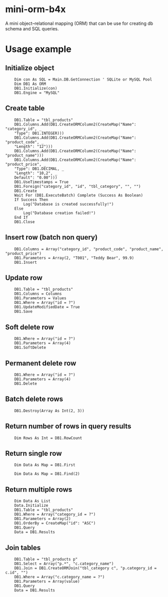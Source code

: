 # mini-orm-b4x
A mini object–relational mapping (ORM) that can be use for creating db schema and SQL queries.

# Usage example

## Initialize object
```
    Dim con As SQL = Main.DB.GetConnection ' SQLite or MySQL Pool
    Dim DB1 As ORM
    DB1.Initialize(con)
    DB1.Engine = "MySQL"
```

## Create table
```
    DB1.Table = "tbl_products"
    DB1.Columns.Add(DB1.CreateORMColumn2(CreateMap("Name": "category_id", _
    "Type": DB1.INTEGER)))
    DB1.Columns.Add(DB1.CreateORMColumn2(CreateMap("Name": "product_code", _
    "Length": "12")))
    DB1.Columns.Add(DB1.CreateORMColumn2(CreateMap("Name": "product_name")))
    DB1.Columns.Add(DB1.CreateORMColumn2(CreateMap("Name": "product_price", _
    "Type": DB1.DECIMAL, _
    "Length": "10,2", _
    Default": "0.00")))
    DB1.UseTimestamps = True
    DB1.Foreign("category_id", "id", "tbl_category", "", "")
    DB1.Create
    Wait For (DB1.ExecuteBatch) Complete (Success As Boolean)
    If Success Then		
    	Log("Database is created successfully!")
    Else
    	Log("Database creation failed!")
    End If
    DB1.Close
```

## Insert row (batch non query)
```
    DB1.Columns = Array("category_id", "product_code", "product_name", "product_price")
    DB1.Parameters = Array(2, "T001", "Teddy Bear", 99.9)
    DB1.Insert
```

## Update row
```
    DB1.Table = "tbl_products"
    DB1.Columns = Columns
    DB1.Parameters = Values
    DB1.Where = Array("id = ?")
    DB1.UpdateModifiedDate = True
    DB1.Save
```

## Soft delete row
```
    DB1.Where = Array("id = ?")
    DB1.Parameters = Array(4)
    DB1.SoftDelete
```

## Permanent delete row
```
    DB1.Where = Array("id = ?")
    DB1.Parameters = Array(4)
    DB1.Delete
```

## Batch delete rows
```
    DB1.Destroy(Array As Int(2, 3))
```

## Return number of rows in query results
```
    Dim Rows As Int = DB1.RowCount
```

## Return single row
```
    Dim Data As Map = DB1.First
```
```
    Dim Data As Map = DB1.Find(2)
```

## Return multiple rows
```
    Dim Data As List
    Data.Initialize
    DB1.Table = "tbl_products"
    DB1.Where = Array("category_id = ?")
    DB1.Parameters = Array(2)
    DB1.OrderBy = CreateMap("id": "ASC")
    DB1.Query
    Data = DB1.Results
```

## Join tables
```
    DB1.Table = "tbl_products p"
    DB1.Select = Array("p.*", "c.category_name")
    DB1.Join = DB1.CreateORMJoin("tbl_category c", "p.category_id = c.id", "")
    DB1.Where = Array("c.category_name = ?")
    DB1.Parameters = Array(value)
    DB1.Query
    Data = DB1.Results
```
